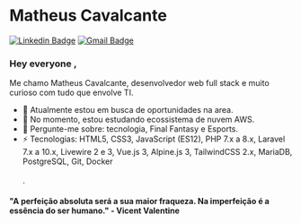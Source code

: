 # Matheus Cavalcante
[![Linkedin Badge](https://img.shields.io/badge/-matheuscavalcantedev-blue?style=flat-square&logo=Linkedin&logoColor=white&link=https://www.linkedin.com/in/matheus-cavalcantedev/)](https://www.linkedin.com/in/matheus-cavalcantedev/)
[![Gmail Badge](https://img.shields.io/badge/-matheuscavalcs@gmail.com-c14438?style=flat-square&logo=Gmail&logoColor=white&link=mailto:matheuscavalcs@gmail.com)](mailto:matheuscavalcs@gmail.com)

### Hey everyone , 
Me chamo Matheus Cavalcante, desenvolvedor web full stack e muito curioso com tudo que envolve TI.

- 🔭 Atualmente estou em busca de oportunidades na area.
- 🌱 No momento, estou estudando ecossistema de nuvem AWS.
- 💬 Pergunte-me sobre: tecnologia, Final Fantasy e Esports.
-  ⚡ Tecnologias: HTML5, CSS3, JavaScript (ES12), PHP 7.x a 8.x, Laravel 7.x a
10.x, Livewire 2 e 3, Vue.js 3, Alpine.js 3, TailwindCSS 2.x, MariaDB, PostgreSQL, Git,
Docker
\
\
\.

#### "A perfeição absoluta será a sua maior fraqueza. Na imperfeição é a essência do ser humano." - Vicent Valentine 
